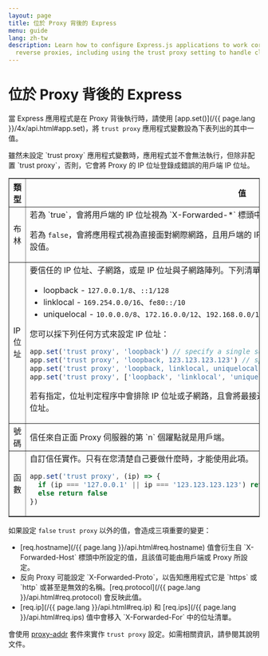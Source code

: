 ```yaml
---
layout: page
title: 位於 Proxy 背後的 Express
menu: guide
lang: zh-tw
description: Learn how to configure Express.js applications to work correctly behind
  reverse proxies, including using the trust proxy setting to handle client IP addresses.
---
```


# 位於 Proxy 背後的 Express

當 Express 應用程式是在 Proxy 背後執行時，請使用 [app.set()](/{{ page.lang }}/4x/api.html#app.set)，將 `trust proxy` 應用程式變數設為下表列出的其中一值。

<div class="doc-box doc-info" markdown="1">
雖然未設定 `trust proxy` 應用程式變數時，應用程式並不會無法執行，但除非配置 `trust proxy`，否則，它會將 Proxy 的 IP 位址登錄成錯誤的用戶端 IP 位址。
</div>

<table class="doctable" border="1" markdown="1">
  <thead><tr><th>類型</th><th>值</th></tr></thead>
  <tbody>
    <tr>
      <td>布林</td>
<td markdown="1">
若為 `true`，會將用戶端的 IP 位址視為 `X-Forwarded-*` 標頭中的最左側項目。

若為 `false`，會將應用程式視為直接面對網際網路，且用戶端的 IP 位址衍生自 `req.connection.remoteAddress`。這是預設值。
</td>
    </tr>
    <tr>
      <td>IP 位址</td>
<td markdown="1">
要信任的 IP 位址、子網路，或是 IP 位址與子網路陣列。下列清單顯示預先配置的子網路名稱：

* loopback - `127.0.0.1/8`、`::1/128`
* linklocal - `169.254.0.0/16`、`fe80::/10`
* uniquelocal - `10.0.0.0/8`、`172.16.0.0/12`、`192.168.0.0/16`、`fc00::/7`

您可以採下列任何方式來設定 IP 位址：

```js
app.set('trust proxy', 'loopback') // specify a single subnet
app.set('trust proxy', 'loopback, 123.123.123.123') // specify a subnet and an address
app.set('trust proxy', 'loopback, linklocal, uniquelocal') // specify multiple subnets as CSV
app.set('trust proxy', ['loopback', 'linklocal', 'uniquelocal']) // specify multiple subnets as an array
```

若有指定，位址判定程序中會排除 IP 位址或子網路，且會將最接近應用程式伺服器的未授信 IP 位址判斷為用戶端的 IP 位址。
</td>
    </tr>
    <tr>
      <td>號碼</td>
<td markdown="1">
信任來自正面 Proxy 伺服器的第 `n` 個躍點就是用戶端。
</td>
    </tr>
    <tr>
      <td>函數</td>
<td markdown="1">
自訂信任實作。只有在您清楚自己要做什麼時，才能使用此項。


```js
app.set('trust proxy', (ip) => {
  if (ip === '127.0.0.1' || ip === '123.123.123.123') return true // trusted IPs
  else return false
})
```
</td>
    </tr>
  </tbody>
</table>

如果設定 `false` `trust proxy` 以外的值，會造成三項重要的變更：

<ul>
  <li markdown="1">[req.hostname](/{{ page.lang }}/api.html#req.hostname) 值會衍生自 `X-Forwarded-Host` 標頭中所設定的值，且該值可能由用戶端或 Proxy 所設定。
  </li>
  <li markdown="1">反向 Proxy 可能設定 `X-Forwarded-Proto`，以告知應用程式它是 `https` 或 `http` 或甚至是無效的名稱。[req.protocol](/{{ page.lang }}/api.html#req.protocol) 會反映此值。
  </li>
  <li markdown="1">[req.ip](/{{ page.lang }}/api.html#req.ip) 和 [req.ips](/{{ page.lang }}/api.html#req.ips) 值中會移入 `X-Forwarded-For` 中的位址清單。
  </li>
</ul>

會使用 [proxy-addr](https://www.npmjs.com/package/proxy-addr) 套件來實作 `trust proxy` 設定。如需相關資訊，請參閱其說明文件。
